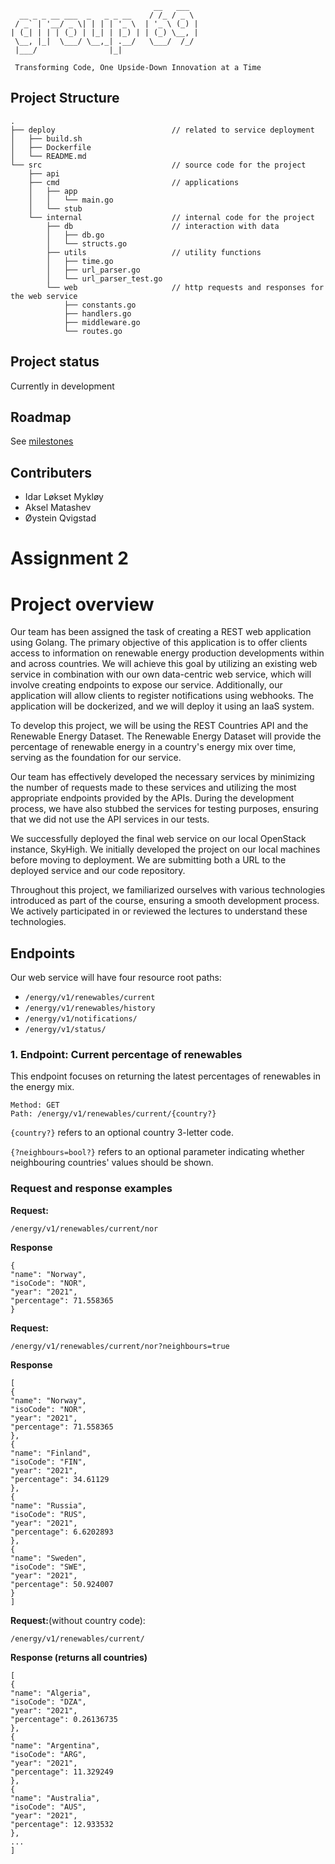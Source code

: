 

                                    __   ___  
      __ _ _ __ ___  _   _ _ __    / /_ / _ \
     / _` | '__/ _ \| | | | '_ \  | '_ \ (_) |
    | (_| | | | (_) | |_| | |_) | | (_) \__, |
     \__, |_|  \___/ \__,_| .__/   \___/  /_/
     |___/                |_|
    
     Transforming Code, One Upside-Down Innovation at a Time




## Project Structure

    .
    ├── deploy                          // related to service deployment
    │   ├── build.sh
    │   ├── Dockerfile
    │   └── README.md
    └── src                             // source code for the project
        ├── api
        ├── cmd                         // applications
        │   ├── app
        │   │   └── main.go
        │   └── stub
        └── internal                    // internal code for the project
            ├── db                      // interaction with data
            │   ├── db.go
            │   └── structs.go
            ├── utils                   // utility functions
            │   ├── time.go
            │   ├── url_parser.go
            │   └── url_parser_test.go
            └── web                     // http requests and responses for the web service
                ├── constants.go
                ├── handlers.go
                ├── middleware.go
                └── routes.go



## Project status

Currently in development

## Roadmap

See [milestones](https://git.gvk.idi.ntnu.no/course/prog2005/prog2005-2023-workspace/idarmy/project-group69/-/milestones/1#tab-issues)

## Contributers

* Idar Løkset Mykløy
* Aksel Matashev
* Øystein Qvigstad

# Assignment 2

# Project overview

Our team has been assigned the task of creating a REST web application using Golang. The primary objective of this application is to offer clients access to information on renewable energy production developments within and across countries. We will achieve this goal by utilizing an existing web service in combination with our own data-centric web service, which will involve creating endpoints to expose our service. Additionally, our application will allow clients to register notifications using webhooks. The application will be dockerized, and we will deploy it using an IaaS system.

To develop this project, we will be using the REST Countries API and the Renewable Energy Dataset. The Renewable Energy Dataset will provide the percentage of renewable energy in a country's energy mix over time, serving as the foundation for our service.

Our team has effectively developed the necessary services by minimizing the number of requests made to these services and utilizing the most appropriate endpoints provided by the APIs. During the development process, we have also stubbed the services for testing purposes, ensuring that we did not use the API services in our tests.

We successfully deployed the final web service on our local OpenStack instance, SkyHigh. We initially developed the project on our local machines before moving to deployment. We are submitting both a URL to the deployed service and our code repository.

Throughout this project, we familiarized ourselves with various technologies introduced as part of the course, ensuring a smooth development process. We actively participated in or reviewed the lectures to understand these technologies.

## Endpoints

Our web service will have four resource root paths:

- `/energy/v1/renewables/current`
- `/energy/v1/renewables/history`
- `/energy/v1/notifications/`
- `/energy/v1/status/`

### 1. Endpoint: Current percentage of renewables

This endpoint focuses on returning the latest percentages of renewables in the energy mix.

    Method: GET
    Path: /energy/v1/renewables/current/{country?}

`{country?}` refers to an optional country 3-letter code.

`{?neighbours=bool?}` refers to an optional parameter indicating whether neighbouring countries' values should be shown.

### Request and response examples

**Request:**

    /energy/v1/renewables/current/nor

**Response**

    {
    "name": "Norway",
    "isoCode": "NOR",
    "year": "2021",
    "percentage": 71.558365
    }
**Request:**

    /energy/v1/renewables/current/nor?neighbours=true

**Response**

    [
    {
    "name": "Norway",
    "isoCode": "NOR",
    "year": "2021",
    "percentage": 71.558365
    },
    {
    "name": "Finland",
    "isoCode": "FIN",
    "year": "2021",
    "percentage": 34.61129
    },
    {
    "name": "Russia",
    "isoCode": "RUS",
    "year": "2021",
    "percentage": 6.6202893
    },
    {
    "name": "Sweden",
    "isoCode": "SWE",
    "year": "2021",
    "percentage": 50.924007
    }
    ]

**Request:**(without country code):

    /energy/v1/renewables/current/

**Response (**returns all countries**)**

    [
    {
    "name": "Algeria",
    "isoCode": "DZA",
    "year": "2021",
    "percentage": 0.26136735
    },
    {
    "name": "Argentina",
    "isoCode": "ARG",
    "year": "2021",
    "percentage": 11.329249
    },
    {
    "name": "Australia",
    "isoCode": "AUS",
    "year": "2021",
    "percentage": 12.933532
    },
    ...
    ]